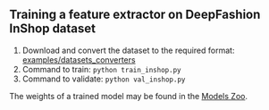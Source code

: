 ## Training a feature extractor on DeepFashion InShop dataset

1. Download and convert the dataset to the required format: [examples/datasets_converters](https://github.com/OML-Team/open-metric-learning/tree/main/examples/inshop)
2. Command to train: `python train_inshop.py`
3. Command to validate: `python val_inshop.py`

The weights of a trained model may be found in the [Models Zoo](https://github.com/OML-Team/open-metric-learning#zoo).
